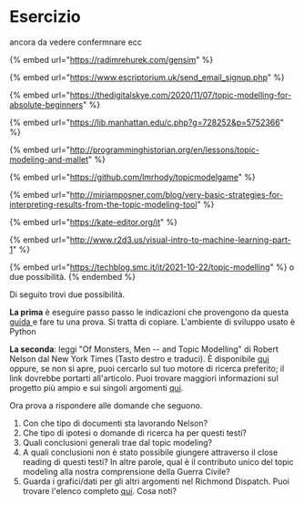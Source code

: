 # Esercizio

ancora da vedere confermnare ecc

{% embed url="https://radimrehurek.com/gensim" %}

{% embed url="https://www.escriptorium.uk/send_email_signup.php" %}

{% embed url="https://thedigitalskye.com/2020/11/07/topic-modelling-for-absolute-beginners" %}

{% embed url="https://lib.manhattan.edu/c.php?g=728252&p=5752366" %}

{% embed url="http://programminghistorian.org/en/lessons/topic-modeling-and-mallet" %}

{% embed url="https://github.com/lmrhody/topicmodelgame" %}

{% embed url="http://miriamposner.com/blog/very-basic-strategies-for-interpreting-results-from-the-topic-modeling-tool" %}

{% embed url="https://kate-editor.org/it" %}

{% embed url="http://www.r2d3.us/visual-intro-to-machine-learning-part-1" %}

{% embed url="https://techblog.smc.it/it/2021-10-22/topic-modelling" %}
o due possibilità.
{% endembed %}

Di seguito trovi due possibilità.

**La prima** è eseguire passo passo le indicazioni che provengono da questa [guida ](https://techblog.smc.it/it/2021-10-22/topic-modelling)e fare tu una prova. Si tratta di copiare. L'ambiente di sviluppo usato è Python

**La seconda**: leggi "Of Monsters, Men -- and Topic Modelling" di Robert Nelson dal New York Times (Tasto destro e traduci). È disponibile [qui](https://opinionator.blogs.nytimes.com/2011/05/29/of-monsters-men-and-topic-modeling/) oppure, se non si apre, puoi cercarlo sul tuo motore di ricerca preferito; il link dovrebbe portarti all'articolo. Puoi trovare maggiori informazioni sul progetto più ampio e sui singoli argomenti [qui](https://dsl.richmond.edu/dispatch/Topics).

Ora prova a rispondere alle domande che seguono.

1. Con che tipo di documenti sta lavorando Nelson? &#x20;
2. Che tipo di ipotesi o domande di ricerca ha per questi testi?&#x20;
3. Quali conclusioni generali trae dal topic modeling?&#x20;
4. A quali conclusioni non è stato possibile giungere attraverso il close reading di questi testi? In altre parole, qual è il contributo unico del topic modeling alla nostra comprensione della Guerra Civile?&#x20;
5. Guarda i grafici/dati per gli altri argomenti nel Richmond Dispatch. Puoi  trovare l'elenco completo [qui](https://dsl.richmond.edu/dispatch/). Cosa noti?
